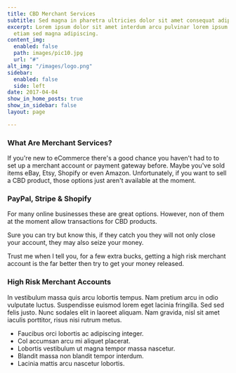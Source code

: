 ```yaml
---
title: CBD Merchant Services
subtitle: Sed magna in pharetra ultricies dolor sit amet consequat adipiscing lorem.
excerpt: Lorem ipsum dolor sit amet interdum arcu pulvinar lorem ipsum sed feugiat
  etiam sed magna adipiscing.
content_img:
  enabled: false
  path: images/pic10.jpg
  url: "#"
alt_img: "/images/logo.png"
sidebar:
  enabled: false
  side: left
date: 2017-04-04
show_in_home_posts: true
show_in_sidebar: false
layout: page

---
```

### What Are Merchant Services?

If you're new to eCommerce there's a good chance you haven't had to to set up a merchant account or payment gateway before. Maybe you've sold items eBay, Etsy, Shopify or even Amazon. Unfortunately, if you want to sell a CBD product, those options just aren't available at the moment. 

### PayPal, Stripe & Shopify

For many online businesses these are great options. However, non of them at the moment allow transactions for CBD products.

Sure you can try but know this, if they catch you they will not only close your account, they may also seize your money.

Trust me when I tell you, for a few extra bucks, getting a high risk merchant account is the far better then try to get your money released.

### High Risk Merchant Accounts

In vestibulum massa quis arcu lobortis tempus. Nam pretium arcu in odio vulputate luctus. Suspendisse euismod lorem eget lacinia fringilla. Sed sed felis justo. Nunc sodales elit in laoreet aliquam. Nam gravida, nisl sit amet iaculis porttitor, risus nisi rutrum metus.

* Faucibus orci lobortis ac adipiscing integer.
* Col accumsan arcu mi aliquet placerat.
* Lobortis vestibulum ut magna tempor massa nascetur.
* Blandit massa non blandit tempor interdum.
* Lacinia mattis arcu nascetur lobortis.